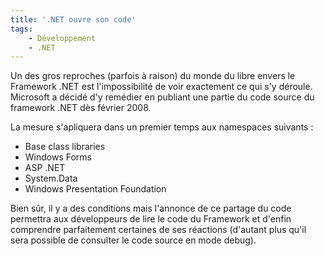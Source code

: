 ```yaml
---
title: '.NET ouvre son code'
tags:
    - Développement
    - .NET
---
```


Un des gros reproches (parfois à raison) du monde du libre envers le Framework
.NET est l'impossibilité de voir exactement ce qui s'y déroule. Microsoft a
décidé d'y remédier en publiant une partie du code source du framework .NET dès
février 2008.

<!-- more -->

La mesure s'apliquera dans un premier temps aux namespaces suivants&nbsp;:

-   Base class libraries
-   Windows Forms
-   ASP .NET
-   System.Data
-   Windows Presentation Foundation

Bien sûr, il y a des conditions mais l'annonce de ce partage du code permettra
aux développeurs de lire le code du Framework et d'enfin comprendre parfaitement
certaines de ses réactions (d'autant plus qu'il sera possible de consulter le
code source en mode debug).

